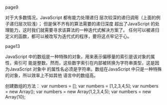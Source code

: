 page9

对于大多数情况，JavaScript 都有能力处理递归
层次较深的递归调用（上面的例子递归层次较浅）；
但是保不齐有的算法需要的递归深度
超出了JavaScript 的处理能力，这时我们就需要寻求该算法的一种迭代式解决方案了。
任何可以被递归定义的函数，都可以被改写为迭代式的程序，要将这点牢记于心。

page13

JavaScript 中的数组是一种特殊的对象，用来表示偏移量的索引是该对象的属性，索引可
能是整数。然而，这些数字索引在内部被转换为字符串类型，这是因为JavaScript 对象中
的属性名必须是字符串。数组在JavaScript 中只是一种特殊的对象，所以效率上不如其他
语言中的数组高。


创建数组的方法：
	var numbers = [];
	var numbers = [1,2,3,4,5];
	var numbers = new Array();
	var numbers = new Array(1,2,3,4,5);
	var numbers = new Array(10);